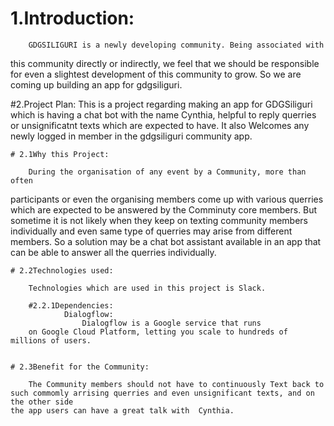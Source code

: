 

# 1.Introduction:
		GDGSILIGURI is a newly developing community. Being associated with 
this community directly or indirectly, we feel that we should be responsible for even a slightest
development of this community to grow. So we are coming up building an app for gdgsiliguri.
		
#2.Project Plan:
		This is a project regarding making an app for GDGSiliguri which is having a 
chat bot with the name Cynthia, helpful to reply querries or unsignificatnt texts which are expected to have.
 It also Welcomes  any  newly logged in member in the gdgsiliguri community app. 


	# 2.1Why this Project:		
		
		During the organisation of any event by a Community, more than often
participants or even the organising members come up with various querries which are
expected to be answered by the Comminuty core members. But sometime it is not likely
when they keep on texting community members individually and even same type of querries
may arise from different members. So a solution may be a chat bot assistant available in an app
that can be able to  answer  all the querries individually.
 
		
	# 2.2Technologies used:
		
		Technologies which are used in this project is Slack.

		#2.2.1Dependencies:		
				Dialogflow:
					Dialogflow is a Google service that runs 
		on Google Cloud Platform, letting you scale to hundreds of millions of users.

	
	# 2.3Benefit for the Community: 

		The Community members should not have to continuously Text back to 
	such commomly arrising querries and even unsignificant texts, and on the other side 
	the app users can have a great talk with  Cynthia.
	
